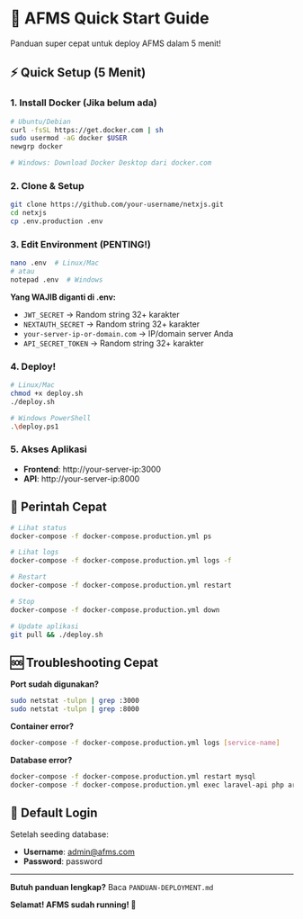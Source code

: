 # 🚀 AFMS Quick Start Guide

Panduan super cepat untuk deploy AFMS dalam 5 menit!

## ⚡ Quick Setup (5 Menit)

### 1. Install Docker (Jika belum ada)
```bash
# Ubuntu/Debian
curl -fsSL https://get.docker.com | sh
sudo usermod -aG docker $USER
newgrp docker

# Windows: Download Docker Desktop dari docker.com
```

### 2. Clone & Setup
```bash
git clone https://github.com/your-username/netxjs.git
cd netxjs
cp .env.production .env
```

### 3. Edit Environment (PENTING!)
```bash
nano .env  # Linux/Mac
# atau
notepad .env  # Windows
```

**Yang WAJIB diganti di .env:**
- `JWT_SECRET` → Random string 32+ karakter
- `NEXTAUTH_SECRET` → Random string 32+ karakter  
- `your-server-ip-or-domain.com` → IP/domain server Anda
- `API_SECRET_TOKEN` → Random string 32+ karakter

### 4. Deploy!
```bash
# Linux/Mac
chmod +x deploy.sh
./deploy.sh

# Windows PowerShell
.\deploy.ps1
```

### 5. Akses Aplikasi
- **Frontend**: http://your-server-ip:3000
- **API**: http://your-server-ip:8000

## 🔧 Perintah Cepat

```bash
# Lihat status
docker-compose -f docker-compose.production.yml ps

# Lihat logs
docker-compose -f docker-compose.production.yml logs -f

# Restart
docker-compose -f docker-compose.production.yml restart

# Stop
docker-compose -f docker-compose.production.yml down

# Update aplikasi
git pull && ./deploy.sh
```

## 🆘 Troubleshooting Cepat

**Port sudah digunakan?**
```bash
sudo netstat -tulpn | grep :3000
sudo netstat -tulpn | grep :8000
```

**Container error?**
```bash
docker-compose -f docker-compose.production.yml logs [service-name]
```

**Database error?**
```bash
docker-compose -f docker-compose.production.yml restart mysql
docker-compose -f docker-compose.production.yml exec laravel-api php artisan migrate
```

## 📱 Default Login

Setelah seeding database:
- **Username**: admin@afms.com
- **Password**: password

---

**Butuh panduan lengkap?** Baca `PANDUAN-DEPLOYMENT.md`

**Selamat! AFMS sudah running! 🎉**